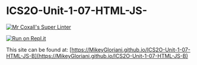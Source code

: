 # ICS2O-Unit-1-07-HTML-JS-

[![Mr Coxall's Super Linter](https://github.com/MikeyGloriani/ICS2O-Unit-1-07-HTML-JS-B/workflows/Mr%20Coxall's%20Super%20Linter/badge.svg)](https://github.com/MikeyGloriani/ICS2O-Unit-1-07-HTML-JS-B/actions/)

[![Run on Repl.it](https://repl.it/badge/github/MikeyGloriani/ICS2O-Unit-1-07-HTML-JS-B)](https://repl.it/github/MikeyGloriani/ICS2O-Unit-1-07-HTML-JS-B)

This site can be found at: [https://MikeyGloriani.github.io/ICS2O-Unit-1-07-HTML-JS-B](https://MikeyGloriani.github.io/ICS2O-Unit-1-07-HTML-JS-B)

